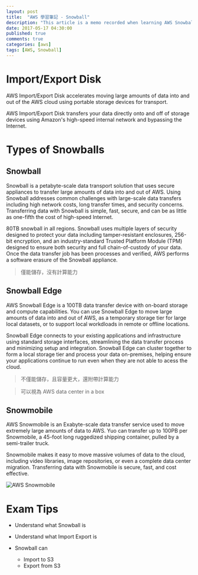 ```yaml
---
layout: post
title:  "AWS 學習筆記 - Snowball"
description: "This article is a memo recorded when learning AWS Snowball"
date: 2017-05-17 04:30:00
published: true
comments: true
categories: [aws]
tags: [AWS, Snowball]
---
```



Import/Export Disk
==================

AWS Import/Export Disk accelerates moving large amounts of data into and out of the AWS cloud using portable storage devices for transport.

AWS Import/Export Disk transfers your data directly onto and off of storage devices using Amazon's high-speed internal network and bypassing the Internet.


Types of Snowballs
==================

## Snowball

Snowball is a petabyte-scale data transport solution that uses secure appliances to transfer large amounts of data into and out of AWS. Using Snowball addresses common challenges with large-scale data transfers including high network costs, long transfer times, and security concerns. Transferring data with Snowball is simple, fast, secure, and can be as little as one-fifth the cost of high-speed Internet.

80TB snowball in all regions. Snowball uses multiple layers of security designed to protect your data including tamper-resistant enclosures, 256-bit encryption, and an industry-standard Trusted Platform Module (TPM) designed to ensure both security and full chain-of-custody of your data. Once the data transfer job has been processes and verified, AWS performs a software erasure of the Snowball appliance.

> 僅能儲存，沒有計算能力

## Snowball Edge

AWS Snowball Edge is a 100TB data transfer device with on-board storage and compute capabilities. You can use Snowball Edge to move large amounts of data into and out of AWS, as a temporary storage tier for large local datasets, or to support local workdloads in remote or offline locations.

Snowball Edge connects to your existing applications and infrastructure using standard storage interfaces, streamlining the data transfer process and minimizing setup and integration. Snowball Edge can cluster together to form a local storage tier and process your data on-premises, helping ensure your applications continue to run even when they are not able to acess the cloud.

> 不僅能儲存，且容量更大，還附帶計算能力

> 可以視為 AWS data center in a box


## Snowmobile

AWS Snowmobile is an Exabyte-scale data transfer service used to move extremely large amounts of data to AWS. Yuo can transfer up to 100PB per Snowmobile, a 45-foot long ruggedized shipping container, pulled by a semi-trailer truck. 

Snowmobile makes it easy to move massive volumes of data to the cloud, including video libraries, image repositories, or even a complete data center migration. Transferring data with Snowmobile is secure, fast, and cost effective.

![AWS Snowmobile](https://d0.awsstatic.com/product-marketing/Storage/Snowmobile/Snowmobile%20Photos/Photo_AWS_Snowmobile_11082016_12_SO1.jpg)


Exam Tips
=========

- Understand what Snowball is

- Understand what Import Export is

- Snowball can
    - Import to S3
    - Export from S3